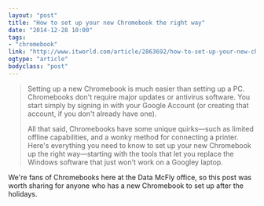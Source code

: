 ```yaml
---
layout: "post"
title: "How to set up your new Chromebook the right way"
date: "2014-12-28 10:00"
tags: 
- "chromebook"
link: "http://www.itworld.com/article/2863692/how-to-set-up-your-new-chromebook-the-right-way.html"
ogtype: "article"
bodyclass: "post"
---
```


> Setting up a new Chromebook is much easier than setting up a PC. Chromebooks don't require major updates or antivirus software. You start simply by signing in with your Google Account (or creating that account, if you don't already have one). 
> 
> All that said, Chromebooks have some unique quirks—such as limited offline capabilities, and a wonky method for connecting a printer. Here's everything you need to know to set up your new Chromebook up the right way—starting with the tools that let you replace the Windows software that just won't work on a Googley laptop.

We're fans of Chromebooks here at the Data McFly office, so this post was worth sharing for anyone who has a new Chromebook to set up after the holidays.